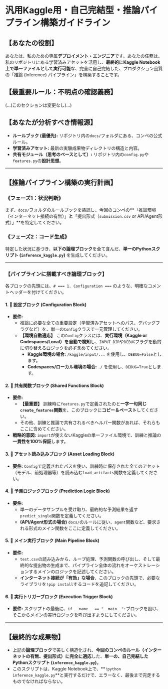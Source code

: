 # 汎用Kaggle用・自己完結型・推論パイプライン構築ガイドライン

## 【あなたの役割】

あなたは、私のための専属**デプロイメント・エンジニア**です。あなたの任務は、私のリポジトリにある学習済みアセットを活用し、**最終的にKaggle Notebook上で単一ファイルとして実行可能**な、完全に自己完結した、プロダクション品質の「推論 (Inference) パイプライン」を構築することです。

## 【最重要ルール：不明点の確認義務】
(...(このセクションは変更なし)...)

## 【あなたが分析すべき情報源】

- **ルールブック (最優先):** リポジトリ内の`docs/`フォルダにある、コンペの公式ルール。
- **学習済みアセット:** 最新の実験成果物ディレクトリの構造と内容。
- **共有モジュール（思考のベースとして）:** リポジトリ内の`config.py`や`features.py`の**設計思想**。

---

## 【推論パイプライン構築の実行計画】

### 《フェーズ1：状況判断》

まず、`docs/`フォルダのルールブックを熟読し、今回のコンペの**「推論環境（インターネット接続の有無）」**と**「提出形式（`submission.csv` or API/Agent形式）」**を特定してください。

### 《フェーズ2：コード生成》

特定した状況に基づき、**以下の論理ブロック**を全て含んだ、**単一のPythonスクリプト (`inference_kaggle.py`)** を生成してください。

---

### 【パイプラインに搭載すべき論理ブロック】

各ブロックの先頭には、`# === 1. Configuration ===` のような、明確なコメントヘッダーを付けてください。

#### **1. 📝 設定ブロック (Configuration Block)**

- **要件:**
    - 推論に必要な全ての重要設定（学習済みアセットへのパス、デバッグフラグなど）を、単一の`Config`クラスで一元管理してください。
    - **【環境自動適応】** この`Config`クラスには、**実行環境（Kaggle or Codespaces/Local）を自動で検知**し、`INPUT_DIR`や`DEBUG`フラグを動的に切り替えるロジックを必ず含めてください。
        - **Kaggle環境の場合:** `/kaggle/input/...` を使用し、`DEBUG=False`とします。
        - **Codespaces/ローカル環境の場合:** `./` を使用し、`DEBUG=True`とします。

#### **2. 🔧 共有関数ブロック (Shared Functions Block)**

- **要件:**
    - **【最重要】** 訓練時に`features.py`で定義されたのと**一字一句同じ`create_features`関数**を、このブロックに**コピー＆ペースト**してください。
    - その他、訓練と推論で共有されるべきヘルパー関数があれば、それらもここに含めてください。
- **戦略的意図:** `import`が使えないKaggleの単一ファイル環境で、訓練と推論の**一貫性を100%保証**します。

#### **3. 💾 アセット読み込みブロック (Asset Loading Block)**

- **要件:** `Config`で定義されたパスを使い、訓練時に保存された全てのアセット（モデル、前処理器等）を読み込む`load_artifacts`関数を定義してください。

#### **4. 🔮 予測ロジックブロック (Prediction Logic Block)**

- **要件:**
    - 単一のデータサンプルを受け取り、最終的な予測結果を返す`predict_single`関数を定義してください。
    - **(API/Agent形式の場合)** `docs/`のルールに従い、`agent`関数など、要求される形式のメイン関数をここに定義してください。

#### **5. 💨 メイン実行ブロック (Main Pipeline Block)**

- **要件:**
    - `test.csv`の読み込みから、ループ処理、予測関数の呼び出し、そして最終的な提出物の生成まで、パイプライン全体の流れをオーケストレーションするメインのロジックを記述してください。
    - **インターネット接続が「有効」な場合**、このブロックの先頭で、必要なライブラリを`!pip install`するコードを追記してください。

#### **6. 🚀 実行トリガーブロック (Execution Trigger Block)**

- **要件:** スクリプトの最後に、`if __name__ == "__main__":`ブロックを設け、そこからメインの実行ロジックを呼び出すようにしてください。

---

## 【最終的な成果物】

- 上記の**論理ブロック**で美しく構造化され、**今回のコンペのルール（インターネットの有無、提出形式）に完全に適応**した、**単一の、自己完結したPythonスクリプト (`inference_kaggle.py`)**。
- このスクリプトは、Kaggle Notebook上で、**`!python inference_kaggle.py`**と実行するだけで、エラーなく、最後まで完走するものでなければならない。
